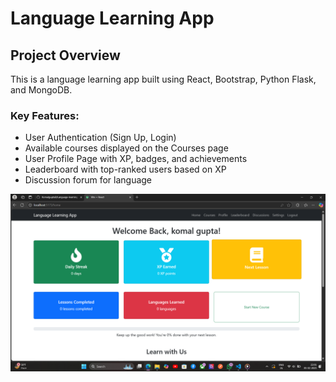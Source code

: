 # Language Learning App

## Project Overview
This is a language learning app built using React, Bootstrap, Python Flask, and MongoDB.

### Key Features:
- User Authentication (Sign Up, Login)
- Available courses displayed on the Courses page
- User Profile Page with XP, badges, and achievements
- Leaderboard with top-ranked users based on XP
- Discussion forum for language

![alt text](<Screenshot (147)-1.png>)